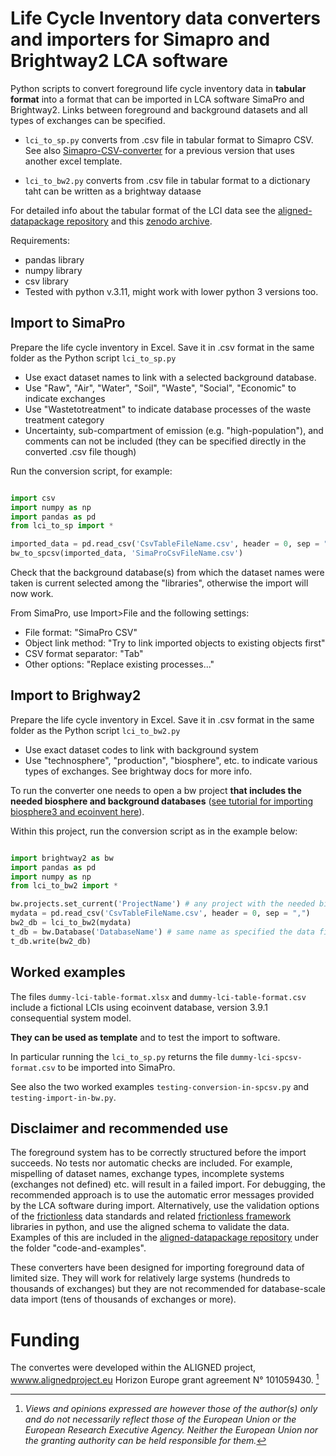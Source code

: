 # Life Cycle Inventory data converters and importers for Simapro and Brightway2 LCA software

Python scripts to convert foreground life cycle inventory data in **tabular format** into a format that can be imported in LCA software SimaPro and Brightway2.
Links between foreground and background datasets and all types of exchanges can be specified.

* `lci_to_sp.py` converts from .csv file in tabular format to Simapro CSV. See also [Simapro-CSV-converter](https://github.com/massimopizzol/Simapro-CSV-converter) for a previous version that uses another excel template.
 
* `lci_to_bw2.py` converts from .csv file in tabular format to a dictionary taht can be written as a brightway dataase

For detailed info about the tabular format of the LCI data see the [aligned-datapackage repository](https://github.com/massimopizzol/aligned-datapackage) and this [zenodo archive](xxx).


Requirements:

* pandas library
* numpy library
* csv library
* Tested with python v.3.11, might work with lower python 3 versions too. 


## Import to SimaPro

Prepare the life cycle inventory in Excel. 
Save it in .csv format in the same folder as the Python script `lci_to_sp.py` 

* Use exact dataset names to link with a selected background database. 
* Use "Raw", "Air", "Water", "Soil", "Waste", "Social", "Economic"  to indicate exchanges
* Use "Wastetotreatment" to indicate database processes of the waste treatment category
* Uncertainty, sub-compartment of emission (e.g. "high-population"), and comments can not be included (they can be specified directly in the converted .csv file though)


Run the conversion script, for example:

```python

import csv
import numpy as np
import pandas as pd
from lci_to_sp import *

imported_data = pd.read_csv('CsvTableFileName.csv', header = 0, sep = ",", encoding='utf-8-sig')
bw_to_spcsv(imported_data, 'SimaProCsvFileName.csv')

```

Check that the background database(s) from which the dataset names were taken is current selected among the "libraries", otherwise the import will now work.

From SimaPro, use Import>File and the following settings:

* File format: "SimaPro CSV"
* Object link method: "Try to link imported objects to existing objects first"
* CSV format separator: "Tab"
* Other options: "Replace existing processes..."


## Import to Brighway2

Prepare the life cycle inventory in Excel. 
Save it in .csv format in the same folder as the Python script `lci_to_bw2.py`

* Use exact dataset codes to link with background system
* Use "technosphere", "production", "biosphere", etc. to indicate various types of exchanges. See brightway docs for more info. 

To run the converter one needs to open a bw project **that includes the needed biosphere and background databases** ([see tutorial for importing biosphere3 and ecoinvent here](https://github.com/massimopizzol/advanced-lca-notebooks/blob/main/Course-material/3-Ecoinvent.ipynb)).

Within this project, run the conversion script as in the example below:

```python

import brightway2 as bw
import pandas as pd
import numpy as np
from lci_to_bw2 import *

bw.projects.set_current('ProjectName') # any project with the needed biosphere and background database
mydata = pd.read_csv('CsvTableFileName.csv', header = 0, sep = ",")
bw2_db = lci_to_bw2(mydata) 
t_db = bw.Database('DatabaseName') # same name as specified the data file under "Activity database"
t_db.write(bw2_db) 

```

## Worked examples

The files `dummy-lci-table-format.xlsx` and `dummy-lci-table-format.csv` include a fictional LCIs using ecoinvent database, version 3.9.1 consequential system model.

**They can be used as template** and to test the import to software. 

In particular running the `lci_to_sp.py`  returns the file `dummy-lci-spcsv-format.csv` to be imported into SimaPro. 

See also the two worked examples `testing-conversion-in-spcsv.py` and `testing-import-in-bw.py`.


## Disclaimer and recommended use

The foreground system has to be correctly structured before the import succeeds. No tests nor automatic checks are included. For example, mispelling of dataset names, exchange types, incomplete systems (exchanges not defined) etc. will result in a failed import. For debugging, the recommended approach is to use the automatic error messages provided by the LCA software during import. Alternatively, use the validation options of the [frictionless](https://specs.frictionlessdata.io/#overview) data standards and related [frictionless framework](https://framework.frictionlessdata.io/) libraries in python, and use the aligned schema to validate the data. Examples of this are included in the [aligned-datapackage repository](https://github.com/massimopizzol/aligned-datapackage) under the folder "code-and-examples".

These converters have been designed for importing foreground data of limited size. They will work for relatively large systems (hundreds to thousands of exchanges) but they are not recommended for database-scale data import (tens of thousands of exchanges or more).  


# Funding

The convertes were developed within the ALIGNED project, [wwww.alignedproject.eu](wwww.alignedproject.eu) Horizon Europe grant agreement N° 101059430. [^1]


[^1]: _Views and opinions expressed are however those of the author(s) only and do not necessarily reflect those of the European Union or the European Research Executive Agency. Neither the European Union nor the granting authority can be held responsible for them._
